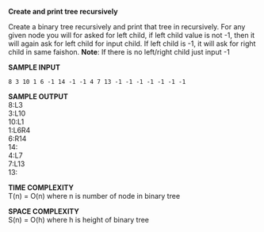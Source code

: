 **Create and print tree recursively**

Create a binary tree recursively and print that tree  in recursively. 
For any given node you will for asked for left child, if left child value is not -1, then it will again ask for left child for input child. If left child is -1, it will ask for right child in same faishon.
**Note**: If there is no left/right child just input -1

**SAMPLE INPUT**
```
8 3 10 1 6 -1 14 -1 -1 4 7 13 -1 -1 -1 -1 -1 -1 -1
```

**SAMPLE OUTPUT**\
8:L3\
3:L10\
10:L1\
1:L6R4\
6:R14\
14:\
4:L7\
7:L13\
13:

**TIME COMPLEXITY**\
T(n) = O(n) where n is number of node in binary tree

**SPACE COMPLEXITY**\
S(n) = O(h) where h is height of binary tree
